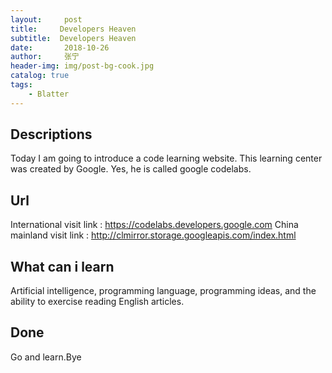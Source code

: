 ```yaml
---
layout:     post
title:     Developers Heaven
subtitle:  Developers Heaven
date:       2018-10-26
author:     张宁
header-img: img/post-bg-cook.jpg
catalog: true
tags:
    - Blatter
---
```


## Descriptions
Today I am going to introduce a code learning website. This learning center was created by Google. Yes, he is called google codelabs.
## Url
International  visit link : <a herf="https://codelabs.developers.google.com/">https://codelabs.developers.google.com</a>
China mainland visit link : <a herf="http://clmirror.storage.googleapis.com/index.html">http://clmirror.storage.googleapis.com/index.html</a>
## What can i learn
Artificial intelligence, programming language, programming ideas, and the ability to exercise reading English articles.
## Done
Go and learn.Bye